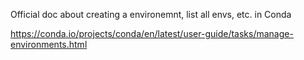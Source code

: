 Official doc about creating a environemnt, list all envs, etc. in Conda

https://conda.io/projects/conda/en/latest/user-guide/tasks/manage-environments.html
